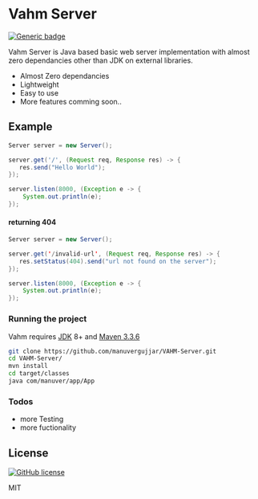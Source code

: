 # Vahm Server

[![Generic badge](https://img.shields.io/badge/Status-In%20Development-<COLOR>.svg)](https://shields.io/)

Vahm Server is Java based basic web server implementation with almost zero dependancies other than JDK on external libraries.

- Almost Zero dependancies
- Lightweight
- Easy to use
- More features comming soon..

## Example

```java
Server server = new Server();

server.get('/', (Request req, Response res) -> {
   res.send("Hello World");
});

server.listen(8000, (Exception e -> {
    System.out.println(e);
});
```

#### returning 404

```java
Server server = new Server();

server.get('/invalid-url', (Request req, Response res) -> {
   res.setStatus(404).send("url not found on the server");
});

server.listen(8000, (Exception e -> {
    System.out.println(e);
});
```

### Running the project

Vahm requires [JDK](https://google.com/search?q=install%20jdk8) 8+ and [Maven 3.3.6](https://google.com/search?q=install%20maven%203.3.6)

```sh
git clone https://github.com/manuvergujjar/VAHM-Server.git
cd VAHM-Server/
mvn install
cd target/classes
java com/manuver/app/App
```

### Todos

- more Testing
- more fuctionality

## License

[![GitHub license](https://img.shields.io/github/license/Naereen/StrapDown.js.svg)](https://github.com/Naereen/StrapDown.js/blob/master/LICENSE)

MIT
